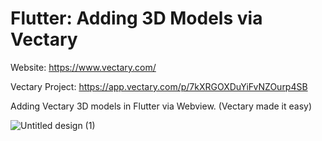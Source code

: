# Flutter: Adding 3D Models via Vectary

Website: https://www.vectary.com/

Vectary Project: https://app.vectary.com/p/7kXRGOXDuYiFvNZOurp4SB

Adding Vectary 3D models in Flutter via Webview. (Vectary made it easy)

![Untitled design (1)](https://user-images.githubusercontent.com/70210323/177038284-cd89665f-fb34-40a8-b3e1-8f5da69ac375.gif)
